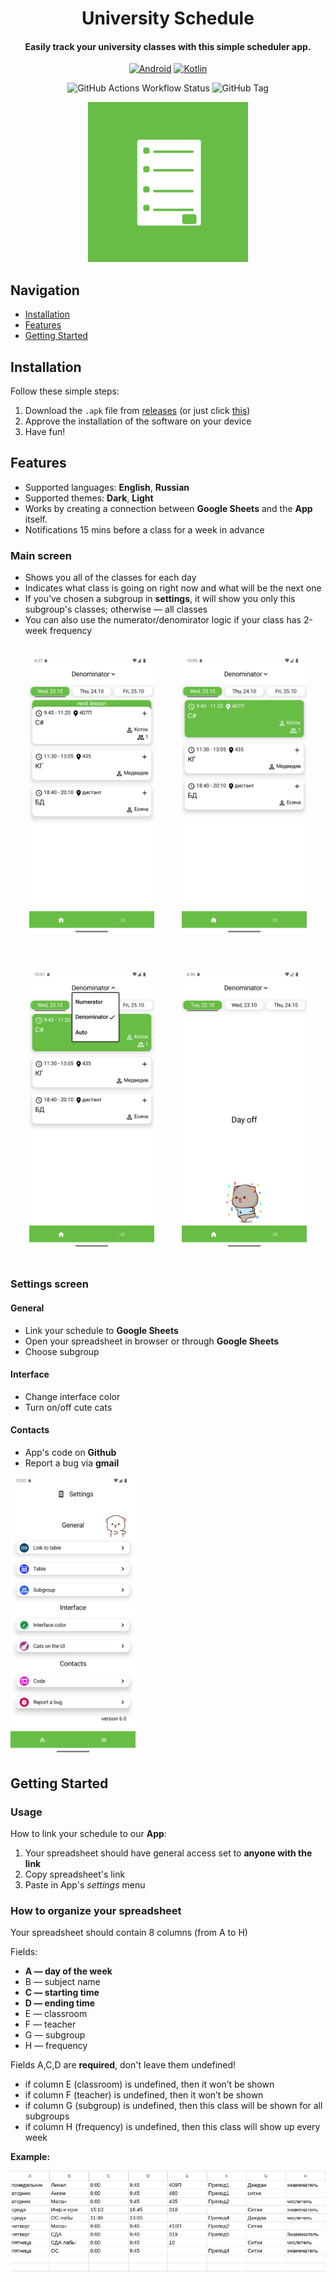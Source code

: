 <div align="center">

# University Schedule
#### Easily track your university classes with this simple scheduler app.

[![Android](https://img.shields.io/badge/Android-3DDC84?logo=android&logoColor=white)](#)
[![Kotlin](https://img.shields.io/badge/Kotlin-%237F52FF.svg?logo=kotlin&logoColor=white)](https://kotlinlang.org/)

![GitHub Actions Workflow Status](https://img.shields.io/github/actions/workflow/status/vafeen/UniversitySchedule/release.yml)
![GitHub Tag](https://img.shields.io/github/v/tag/vafeen/UniversitySchedule)

<img alt="app icon" height="256" src="icons/icon.png"/>

</div>

## Navigation
* [Installation](#installation)
* [Features](#features)
* [Getting Started](#getting-started)

## Installation
Follow these simple steps:
1. Download the `.apk` file from [releases](https://github.com/vafeen/UniversitySchedule/releases) (or just click [this](https://github.com/vafeen/UniversitySchedule/releases/latest/download/app-release.apk))
2. Approve the installation of the software on your device
3. Have fun!


## Features
- Supported languages: **English**, **Russian**
- Supported themes: **Dark**, **Light**
- Works by creating a connection between **Google Sheets** and the **App** itself.
- Notifications 15 mins before a class for a week in advance

### Main screen
- Shows you all of the classes for each day
- Indicates what class is going on right now and what will be the next one
- If you’ve chosen a subgroup in **settings**, it will show you only this subgroup's classes; otherwise — all classes
- You can also use the numerator/denomirator logic if your class has 2-week frequency

<p align="center">
    <img src="readmemedia/nextlesson.png" alt="Icon" width="200" style="margin: 20px;">
    <img src="readmemedia/currentlesson.png" alt="Icon" width="200" style="margin: 20px;">
</p>
<p align="center">
    <img src="readmemedia/manualychangingfrequency.png" alt="Icon" width="200" style="margin: 20px;">
    <img src="readmemedia/dayoff.png" alt="Icon" width="200" style="margin: 20px;">
</p>

### Settings screen
#### General
- Link your schedule to **Google Sheets**
- Open your spreadsheet in browser or through **Google Sheets**
- Choose subgroup

#### Interface 
- Change interface color
- Turn on/off cute cats

#### Contacts 
- App's code on **Github**
- Report a bug via **gmail**


<img src="readmemedia/settingsscreen.png" alt="Icon" width="200">


## Getting Started
### Usage
How to link your schedule to our **App**:
1. Your spreadsheet should have general access set to **anyone with the link**
2. Copy spreadsheet's link
3. Paste in App's *settings* menu

### How to organize your spreadsheet
Your spreadsheet should contain 8 columns (from A to H)

Fields:
- **A — day of the week**
- B — subject name
- **C — starting time**
- **D — ending time**
- E — classroom
- F — teacher
- G — subgroup
- H — frequency

Fields A,C,D are **required**, don't leave them undefined! 

- if column E (classroom) is undefined, then it won’t be shown
- if column F (teacher) is undefined, then it won’t be shown
- if column G (subgroup) is undefined, then this class will be shown for all subgroups
- if column H (frequency) is undefined, then this class will show up every week

**Example:**

![table](readmemedia/table.png)
